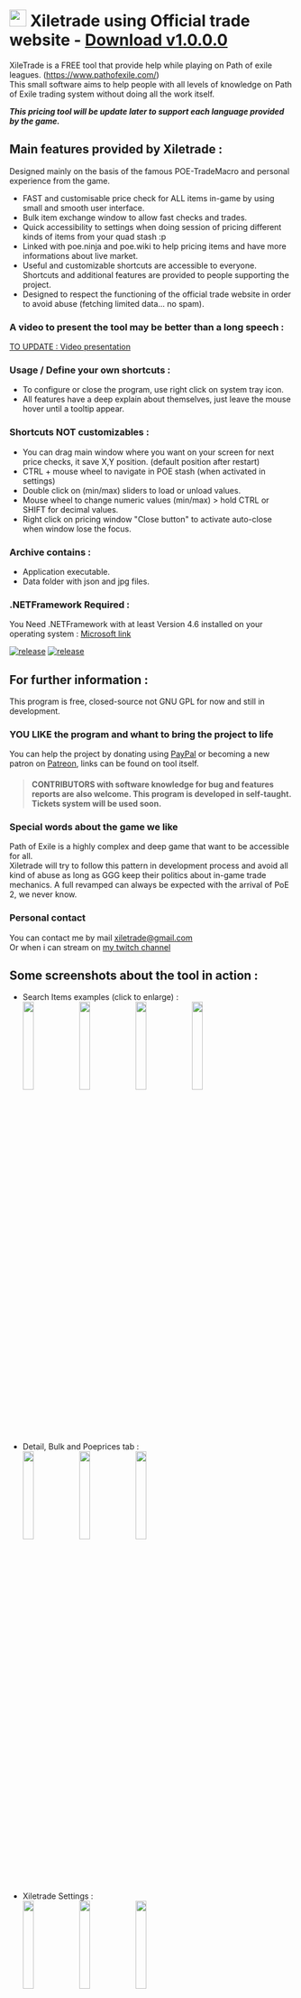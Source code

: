 # <img src="https://i.imgur.com/dhWQgtY.png" width="30" height="30"> Xiletrade using Official trade website - [Download v1.0.0.0 ](https://github.com/maxensas/xiletrade/releases/download/v1.0.0.0/Xiletrade_v1.0.0.0.rar)

XileTrade is a FREE tool that provide help while playing on Path of exile leagues. (https://www.pathofexile.com/)  
This small software aims to help people with all levels of knowledge on Path of Exile trading system without doing all the work itself.

***This pricing tool will be update later to support each language provided by the game.***

## Main features provided by Xiletrade :
Designed mainly on the basis of the famous POE-TradeMacro and personal experience from the game.
* FAST and customisable price check for ALL items in-game by using small and smooth user interface.
* Bulk item exchange window to allow fast checks and trades.
* Quick accessibility to settings when doing session of pricing different kinds of items from your quad stash :p
* Linked with poe.ninja and poe.wiki to help pricing items and have more informations about live market.
* Useful and customizable shortcuts are accessible to everyone. Shortcuts and additional features are provided to people supporting the project.
* Designed to respect the functioning of the official trade website in order to avoid abuse (fetching limited data... no spam).

### A video to present the tool may be better than a long speech :
[TO UPDATE : Video presentation](https://www.youtube.com/channel/UCOAWBr0yfWP_HAvlSc6xp3g)

### Usage / Define your own shortcuts :
* To configure or close the program, use right click on system tray icon.
* All features have a deep explain about themselves, just leave the mouse hover until a tooltip appear.

### Shortcuts NOT customizables :
* You can drag main window where you want on your screen for next price checks, it save X,Y position. (default position after restart)
* CTRL + mouse wheel to navigate in POE stash (when activated in settings)
* Double click on (min/max) sliders to load or unload values.
* Mouse wheel to change numeric values (min/max) > hold CTRL or SHIFT for decimal values.
* Right click on pricing window "Close button" to activate auto-close when window lose the focus.

### Archive contains :
* Application executable.
* Data folder with json and jpg files.

### .NETFramework Required :
You Need .NETFramework with at least Version 4.6 installed on your operating system : [Microsoft link](https://www.microsoft.com/en-us/download/details.aspx?id=48136)  

[![release](https://img.shields.io/badge/release-Download-brightgreen.svg)](https://github.com/maxensas/xiletrade/releases) 
[![release](https://img.shields.io/badge/coded%20in-C%23-green.svg)](https://github.com/maxensas/xiletrade/releases)


## For further information :
This program is free, closed-source not GNU GPL for now and still in development.  

### YOU LIKE the program and whant to bring the project to life
You can help the project by donating using [PayPal](https://www.paypal.com/donate/?token=9zX_z7wnneHW8GsUxn-T3fUiqqPeFHfRCD9dAS8O21_n4CR6sXyJN4XmyjWwroo2cBZM2G) or becoming a new patron on [Patreon](https://www.patreon.com/xiletrade/), links can be found on tool itself.
> #### CONTRIBUTORS with software knowledge for bug and features reports are also welcome. This program is developed in self-taught. Tickets system will be used soon.

### Special words about the game we like
Path of Exile is a highly complex and deep game that want to be accessible for all.  
Xiletrade will try to follow this pattern in development process and avoid all kind of abuse as long as GGG keep their politics about in-game trade mechanics. A full revamped can always be expected with the arrival of PoE 2, we never know.

### Personal contact
You can contact me by mail [xiletrade@gmail.com](mailto:xiletrade@gmail.com)  
Or when i can stream on [my twitch channel](https://www.twitch.tv/maxensas/)

## Some screenshots about the tool in action :
* Search Items examples (click to enlarge) :  
<img src="https://i.imgur.com/Mjmeq5N.png" width="20%" height="20%"> <img src="https://i.imgur.com/Jct2SK8.png" width="20%" height="20%"> <img src="https://i.imgur.com/i2Mhp2z.png" width="20%" height="20%"> <img src="https://i.imgur.com/DnfkCHA.png" width="20%" height="20%">
* Detail, Bulk and Poeprices tab :  
<img src="https://i.imgur.com/xgKh9dm.png" width="20%" height="20%"> <img src="https://i.imgur.com/iJJAHzi.png" width="20%" height="20%"> <img src="https://i.imgur.com/WJq8euE.png" width="20%" height="20%">
* Xiletrade Settings :  
<img src="https://i.imgur.com/cTvsFxL.png" width="20%" height="20%"> <img src="https://i.imgur.com/jVZSVjr.png" width="20%" height="20%"> <img src="https://i.imgur.com/fVe5ZJW.png" width="20%" height="20%"> 
* System tray icon :  
     <img src="https://i.imgur.com/gTJauQK.png" width="30%" height="30%">

